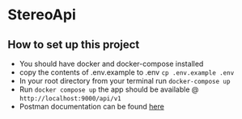 # StereoApi

## How to set up this project
- You should have docker and docker-compose installed
- copy the contents of .env.example to .env `cp .env.example .env`
- In your root directory from your terminal run `docker-compose up`
- Run `docker compose up` the app should be available @ `http://localhost:9000/api/v1`
- Postman documentation can be found [here](https://documenter.getpostman.com/view/23556964/2s93JzMg54)

